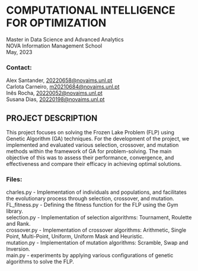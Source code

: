 ﻿<h1>COMPUTATIONAL INTELLIGENCE FOR OPTIMIZATION</h1>
 Master in Data Science and Advanced Analytics<br>
 NOVA Information Management School<br>
 May, 2023

<h3>Contact:</h3>

Alex Santander, 20220658@novaims.unl.pt<br>
Carlota Carneiro, m20210684@novaims.unl.pt<br>
Inês Rocha, 20220052@novaims.unl.pt<br>
Susana Dias, 20220198@novaims.unl.pt


<h2>PROJECT DESCRIPTION</h2>

This project focuses on solving the Frozen Lake Problem (FLP) using Genetic Algorithm (GA) techniques. For the development of the project, we implemented and evaluated various selection, crossover, and mutation methods within the framework of GA for problem-solving. The main objective of this was to assess their performance, convergence, and effectiveness and compare their efficacy in achieving optimal solutions.

<h3>Files:</h3>
charles.py - Implementation of individuals and populations, and facilitates the evolutionary process through selection, crossover, and mutation.<br>
FL_fitness.py - Defining the fitness function for the FLP using the Gym library.<br>
selection.py - Implementation of selection algorithms: Tournament, Roulette and Rank.<br>
crossover.py - Implementation of crossover algorithms: Arithmetic, Single Point, Multi-Point, Uniform, Uniform Mask and Heuristic.<br> mutation.py - Implementation of mutation algorithms: Scramble, Swap and Inversion.<br>
main.py - experiments by applying various configurations of genetic algorithms to solve the FLP.
